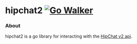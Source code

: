 hipchat2 [![Go Walker](http://gowalker.org/api/v1/badge)](https://gowalker.org/github.com/gdborton/hipchat2)
========

### About

hipchat2 is a go library for interacting with the [HipChat v2 api](https://www.hipchat.com/docs/apiv2).
